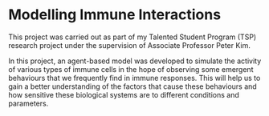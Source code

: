 # Modelling Immune Interactions

This project was carried out as part of my Talented Student Program (TSP) research project under the supervision of Associate Professor Peter Kim.

In this project, an agent-based model was developed to simulate the activity of various types of immune cells in the hope of observing some emergent behaviours that we frequently find in immune responses. This will help us to gain a better understanding of the factors that cause these behaviours and how sensitive these biological systems are to different conditions and parameters.
